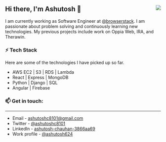 ## Hi there, I'm Ashutosh 👋 <img align="right" src="https://komarev.com/ghpvc/?username=ashutoshc8101&color=brightgreen" />

I am currently working as Software Engineer at [@browserstack](https://github.com/browserstack/). I am passionate about problem solving and continuously learning new technologies. My previous projects include work on Oppia Web, IRA, and Therawin.

### ⚡ Tech Stack
Here are some of the technologies I have picked up so far.
<br />
<ul>
    <li>AWS EC2 | S3 | RDS | Lambda</li>
    <li>React | Express | MongoDB</li>
    <li>Python | Django | SQL</li>
    <li>Angular | Firebase</li>
</ul>

### 📫 Get in touch: 
<hr />
<ul>
    <li> Email - <a href="mailto:ashutoshc8101@gmail.com">ashutoshc8101@gmail.com</a></li>
    <li> Twitter - <a href="https://twitter.com/ashutoshc8101">@ashutoshc8101</a></li>
    <li> LinkedIn - <a href="https://www.linkedin.com/in/ashutosh-chauhan-3866aa69/">ashutosh-chauhan-3866aa69</a></li>
    <li>Work profile - <a href="https://github.com/ashutosh624">@ashutosh624</a></li>
</ul>

